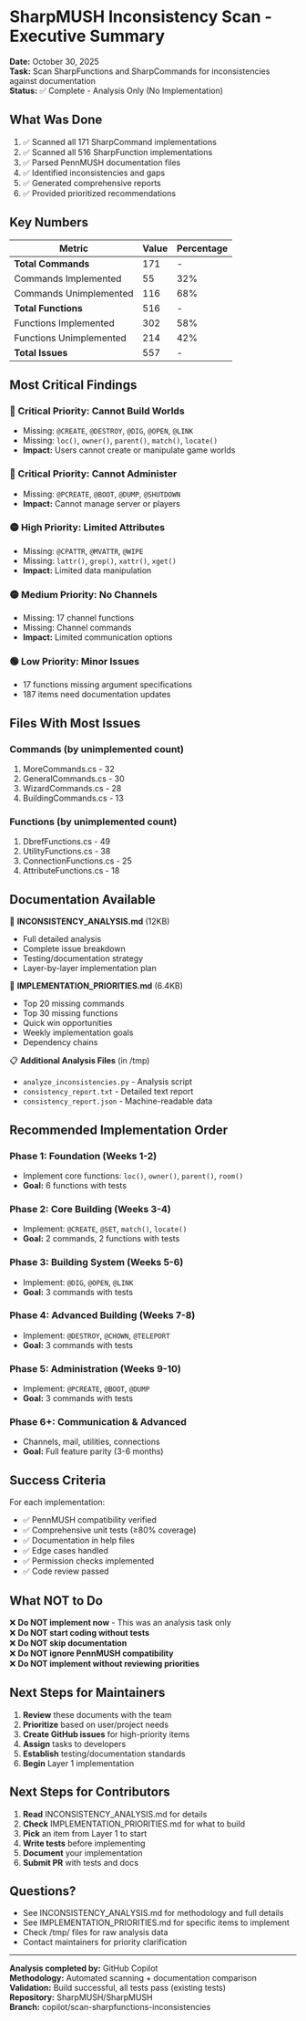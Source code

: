# SharpMUSH Inconsistency Scan - Executive Summary

**Date:** October 30, 2025  
**Task:** Scan SharpFunctions and SharpCommands for inconsistencies against documentation  
**Status:** ✅ Complete - Analysis Only (No Implementation)

## What Was Done

1. ✅ Scanned all 171 SharpCommand implementations
2. ✅ Scanned all 516 SharpFunction implementations  
3. ✅ Parsed PennMUSH documentation files
4. ✅ Identified inconsistencies and gaps
5. ✅ Generated comprehensive reports
6. ✅ Provided prioritized recommendations

## Key Numbers

| Metric | Value | Percentage |
|--------|-------|------------|
| **Total Commands** | 171 | - |
| Commands Implemented | 55 | 32% |
| Commands Unimplemented | 116 | 68% |
| **Total Functions** | 516 | - |
| Functions Implemented | 302 | 58% |
| Functions Unimplemented | 214 | 42% |
| **Total Issues** | 557 | - |

## Most Critical Findings

### 🔴 Critical Priority: Cannot Build Worlds
- Missing: `@CREATE`, `@DESTROY`, `@DIG`, `@OPEN`, `@LINK`
- Missing: `loc()`, `owner()`, `parent()`, `match()`, `locate()`
- **Impact:** Users cannot create or manipulate game worlds

### 🔴 Critical Priority: Cannot Administer
- Missing: `@PCREATE`, `@BOOT`, `@DUMP`, `@SHUTDOWN`
- **Impact:** Cannot manage server or players

### 🟡 High Priority: Limited Attributes
- Missing: `@CPATTR`, `@MVATTR`, `@WIPE`
- Missing: `lattr()`, `grep()`, `xattr()`, `xget()`
- **Impact:** Limited data manipulation

### 🟡 Medium Priority: No Channels
- Missing: 17 channel functions
- Missing: Channel commands
- **Impact:** Limited communication options

### 🟢 Low Priority: Minor Issues
- 17 functions missing argument specifications
- 187 items need documentation updates

## Files With Most Issues

### Commands (by unimplemented count)
1. MoreCommands.cs - 32
2. GeneralCommands.cs - 30
3. WizardCommands.cs - 28
4. BuildingCommands.cs - 13

### Functions (by unimplemented count)
1. DbrefFunctions.cs - 49
2. UtilityFunctions.cs - 38
3. ConnectionFunctions.cs - 25
4. AttributeFunctions.cs - 18

## Documentation Available

📄 **INCONSISTENCY_ANALYSIS.md** (12KB)
- Full detailed analysis
- Complete issue breakdown
- Testing/documentation strategy
- Layer-by-layer implementation plan

📄 **IMPLEMENTATION_PRIORITIES.md** (6.4KB)
- Top 20 missing commands
- Top 30 missing functions
- Quick win opportunities
- Weekly implementation goals
- Dependency chains

📋 **Additional Analysis Files** (in /tmp)
- `analyze_inconsistencies.py` - Analysis script
- `consistency_report.txt` - Detailed text report
- `consistency_report.json` - Machine-readable data

## Recommended Implementation Order

### Phase 1: Foundation (Weeks 1-2)
- Implement core functions: `loc()`, `owner()`, `parent()`, `room()`
- **Goal:** 6 functions with tests

### Phase 2: Core Building (Weeks 3-4)
- Implement: `@CREATE`, `@SET`, `match()`, `locate()`
- **Goal:** 2 commands, 2 functions with tests

### Phase 3: Building System (Weeks 5-6)
- Implement: `@DIG`, `@OPEN`, `@LINK`
- **Goal:** 3 commands with tests

### Phase 4: Advanced Building (Weeks 7-8)
- Implement: `@DESTROY`, `@CHOWN`, `@TELEPORT`
- **Goal:** 3 commands with tests

### Phase 5: Administration (Weeks 9-10)
- Implement: `@PCREATE`, `@BOOT`, `@DUMP`
- **Goal:** 3 commands with tests

### Phase 6+: Communication & Advanced
- Channels, mail, utilities, connections
- **Goal:** Full feature parity (3-6 months)

## Success Criteria

For each implementation:
- ✅ PennMUSH compatibility verified
- ✅ Comprehensive unit tests (≥80% coverage)
- ✅ Documentation in help files
- ✅ Edge cases handled
- ✅ Permission checks implemented
- ✅ Code review passed

## What NOT to Do

❌ **Do NOT implement now** - This was an analysis task only  
❌ **Do NOT start coding without tests**  
❌ **Do NOT skip documentation**  
❌ **Do NOT ignore PennMUSH compatibility**  
❌ **Do NOT implement without reviewing priorities**

## Next Steps for Maintainers

1. **Review** these documents with the team
2. **Prioritize** based on user/project needs
3. **Create GitHub issues** for high-priority items
4. **Assign** tasks to developers
5. **Establish** testing/documentation standards
6. **Begin** Layer 1 implementation

## Next Steps for Contributors

1. **Read** INCONSISTENCY_ANALYSIS.md for details
2. **Check** IMPLEMENTATION_PRIORITIES.md for what to build
3. **Pick** an item from Layer 1 to start
4. **Write tests** before implementing
5. **Document** your implementation
6. **Submit PR** with tests and docs

## Questions?

- See INCONSISTENCY_ANALYSIS.md for methodology and full details
- See IMPLEMENTATION_PRIORITIES.md for specific items to implement
- Check /tmp/ files for raw analysis data
- Contact maintainers for priority clarification

---

**Analysis completed by:** GitHub Copilot  
**Methodology:** Automated scanning + documentation comparison  
**Validation:** Build successful, all tests pass (existing tests)  
**Repository:** SharpMUSH/SharpMUSH  
**Branch:** copilot/scan-sharpfunctions-inconsistencies
